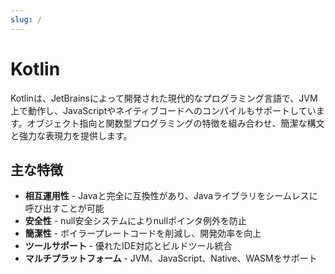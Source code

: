 ```yaml
---
slug: /
---
```


# Kotlin

Kotlinは、JetBrainsによって開発された現代的なプログラミング言語で、JVM上で動作し、JavaScriptやネイティブコードへのコンパイルもサポートしています。オブジェクト指向と関数型プログラミングの特徴を組み合わせ、簡潔な構文と強力な表現力を提供します。

## 主な特徴

- **相互運用性** - Javaと完全に互換性があり、Javaライブラリをシームレスに呼び出すことが可能
- **安全性** - null安全システムによりnullポインタ例外を防止
- **簡潔性** - ボイラープレートコードを削減し、開発効率を向上
- **ツールサポート** - 優れたIDE対応とビルドツール統合
- **マルチプラットフォーム** - JVM、JavaScript、Native、WASMをサポート 